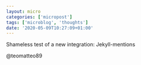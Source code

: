 ```yaml
---
layout: micro
categories: ['micropost']
tags: ['microblog', 'thoughts']
date: '2020-05-09T10:27:09+01:00'
---
```

Shameless test of a new integration: Jekyll-mentions

@teomatteo89


